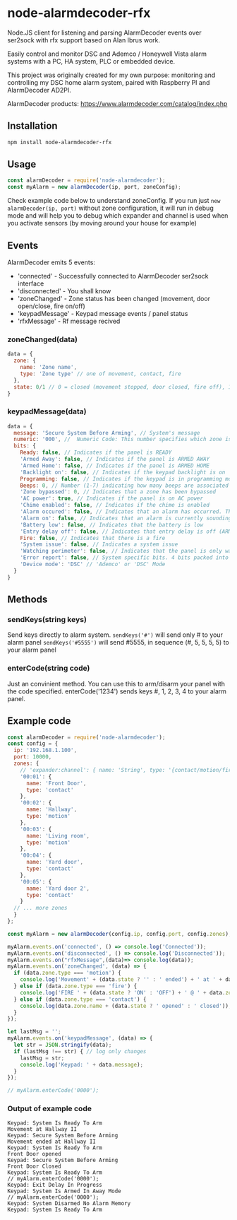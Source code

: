# node-alarmdecoder-rfx
Node.JS client for listening and parsing AlarmDecoder events over ser2sock with rfx support based on Alan Ibrus work.

Easily control and monitor DSC and Ademco / Honeywell Vista alarm systems with a PC, HA system, PLC or embedded device.

This project was originally created for my own purpose: monitoring and controlling my DSC home alarm system, paired with Raspberry PI and AlarmDecoder AD2PI.

AlarmDecoder products:
https://www.alarmdecoder.com/catalog/index.php

Installation
------------
```bash
npm install node-alarmdecoder-rfx
```

Usage
-----
```javascript
const alarmDecoder = require('node-alarmdecoder');
const myAlarm = new alarmDecoder(ip, port, zoneConfig);
```
Check example code below to understand zoneConfig.
If you run just `new alarmDecoder(ip, port)` without zone configuration, it will run in debug mode
and will help you to debug which expander and channel is used when you activate sensors (by moving around your house for example)

## Events

AlarmDecoder emits 5 events:
* 'connected' - Successfully connected to AlarmDecoder ser2sock interface
* 'disconnected' - You shall know
* 'zoneChanged' - Zone status has been changed (movement, door open/close, fire on/off)
* 'keypadMessage' - Keypad message events / panel status
* 'rfxMessage' - Rf message recived 

### zoneChanged(data)
```javascript
data = {
  zone: {
    name: 'Zone name',
    type: 'Zone type' // one of movement, contact, fire
  },
  state: 0/1 // 0 = closed (movement stopped, door closed, fire off), 1 = opened (movement began, door opened, fire on)
}
```

### keypadMessage(data)
```javascript
data = {
  message: 'Secure System Before Arming', // System's message
  numeric: '000', //  Numeric Code: This number specifies which zone is affected by the message. For example, if this message is for CHECK ZONE 22 then the numeric code would be 022. Most of the time this is zero-padded base10, but there are rare occurrences where this may be base16, such as ECP bus failures.
  bits: {
    Ready: false, // Indicates if the panel is READY
    'Armed Away': false, // Indicates if the panel is ARMED AWAY
    'Armed Home': false, // Indicates if the panel is ARMED HOME
    'Backlight on': false, // Indicates if the keypad backlight is on
    Programming: false, // Indicates if the keypad is in programming mode
    Beeps: 0, // Number (1-7) indicating how many beeps are associated with the message
    'Zone bypassed': 0, // Indicates that a zone has been bypassed
    'AC power': true, // Indicates if the panel is on AC power
    'Chime enabled': false, // Indicates if the chime is enabled
    'Alarm occured': false, // Indicates that an alarm has occurred. This is sticky and will be cleared after a second disarm.
    'Alarm on': false, // Indicates that an alarm is currently sounding. This is cleared after the first disarm.
    'Battery low': false, // Indicates that the battery is low
    'Entry delay off': false, // Indicates that entry delay is off (ARMED INSTANT/MAX)
    Fire: false, // Indicates that there is a fire
    'System issue': false, // Indicates a system issue
    'Watching perimeter': false, // Indicates that the panel is only watching the perimeter (ARMED STAY/NIGHT)
    'Error report': false, // System specific bits. 4 bits packed into a HEX Nibble [0-9,A-F]
    'Device mode': 'DSC' // 'Ademco' or 'DSC' Mode
  }
}
```

## Methods

### sendKeys(string keys)
Send keys directly to alarm system.
`sendKeys('#')` will send only # to your alarm panel
`sendKeys('#5555')` will send #5555, in sequence (#, 5, 5, 5, 5) to your alarm panel

### enterCode(string code)
Just an convinient method.
You can use this to arm/disarm your panel with the code specified. enterCode('1234') sends keys #, 1, 2, 3, 4 to your alarm panel.

## Example code
```javascript
const alarmDecoder = require('node-alarmdecoder');
const config = {
  ip: '192.168.1.100',
  port: 10000,
  zones: {
    // 'expander:channel': { name: 'String', type: '{contact/motion/fire}' }
    '00:01': {
      name: 'Front Door',
      type: 'contact'
    },
    '00:02': {
      name: 'Hallway',
      type: 'motion'
    },
    '00:03': {
      name: 'Living room',
      type: 'motion'
    },
    '00:04': {
      name: 'Yard door',
      type: 'contact'
    },
    '00:05': {
      name: 'Yard door 2',
      type: 'contact'
    }
  // ... more zones
  }
};

const myAlarm = new alarmDecoder(config.ip, config.port, config.zones);

myAlarm.events.on('connected', () => console.log('Connected'));
myAlarm.events.on('disconnected', () => console.log('Disconnected'));
myAlarm.events.on("rfxMessage",(data)=> console.log(data));
myAlarm.events.on('zoneChanged', (data) => {
  if (data.zone.type === 'motion') {
    console.log('Movement' + (data.state ? '' : ' ended') + ' at ' + data.zone.name);
  } else if (data.zone.type === 'fire') {
    console.log('FIRE ' + (data.state ? 'ON' : 'OFF') + ' @ ' + data.zone.name);
  } else if (data.zone.type === 'contact') {
    console.log(data.zone.name + (data.state ? ' opened' : ' closed'));
  }
});

let lastMsg = '';
myAlarm.events.on('keypadMessage', (data) => {
  let str = JSON.stringify(data);
  if (lastMsg !== str) { // log only changes
    lastMsg = str;
    console.log('Keypad: ' + data.message);
  }
});

// myAlarm.enterCode('0000');
```
### Output of example code
```
Keypad: System Is Ready To Arm
Movement at Hallway II
Keypad: Secure System Before Arming
Movement ended at Hallway II
Keypad: System Is Ready To Arm
Front Door opened
Keypad: Secure System Before Arming
Front Door Closed
Keypad: System Is Ready To Arm
// myAlarm.enterCode('0000');
Keypad: Exit Delay In Progress
Keypad: System Is Armed In Away Mode
// myAlarm.enterCode('0000');
Keypad: System Disarmed No Alarm Memory
Keypad: System Is Ready To Arm
```
